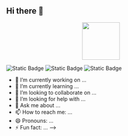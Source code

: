 ## Hi there 👋

<div id="header" align="center">
  <img src="https://media.giphy.com/media/tHIRLHtNwxpjIFqPdV/giphy.gif" width="100"/>
</div>

![Static Badge](https://img.shields.io/badge/py-python-blue?logo=python)
![Static Badge](https://img.shields.io/badge/-jupyter-black?logo=jupyter)
![Static Badge](https://img.shields.io/badge/-pycharm-black?logo=pycharm)


- 🔭 I’m currently working on ...
- 🌱 I’m currently learning ...
- 👯 I’m looking to collaborate on ...
- 🤔 I’m looking for help with ...
- 💬 Ask me about ...
- 📫 How to reach me: ...
- 😄 Pronouns: ...
- ⚡ Fun fact: ...
-->

